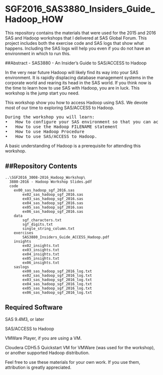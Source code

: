 # SGF2016_SAS3880_Insiders_Guide_Hadoop_HOW

This repository contains the materials that were used for the 2015 and 2016 SAS and Hadoop workshops that I delivered at SAS Global Forum. This project includes both the exercise code and SAS logs that show what happens. Including the SAS logs will help you even if you do not have an environment in which to run this.

##Abstract - SAS3880 - An Insider’s Guide to SAS/ACCESS to Hadoop

In the very near future Hadoop will likely find its way into your SAS environment. It is rapidly displacing database management systems in the corporate world and rearing its head in the SAS world. If you think now is the time to learn how to use SAS with Hadoop, you are in luck. This workshop is the jump start you need.
 
This workshop show you how to access Hadoop using SAS. We devote most of our time to exploring SAS/ACCESS to Hadoop. 

<pre>During the workshop you will learn:
•	How to configure your SAS environment so that you can access Hadoop
•	How to use the Hadoop FILENAME statement 
•	How to use Hadoop Procedure
•	How to use SAS/ACCESS to Hadoop.</pre>

A basic understanding of Hadoop is a prerequisite for attending this workshop.
 
##Repository Contents
-------------
<pre><code>..\SGF2016_3008-2016_Hadoop_Workshop\
  3880-2016 - Hadoop Workshop Slides.pdf
  code
    ex00_sas_hadoop_sgf_2016.sas
		ex02_sas_hadoop_sgf_2016.sas
		ex03_sas_hadoop_sgf_2016.sas
		ex04_sas_hadoop_sgf_2016.sas
		ex05_sas_hadoop_sgf_2016.sas
		ex06_sas_hadoop_sgf_2016.sas
	data
		sgf_characters.txt
		sgf_digits.txt
		single_string_column.txt
	exercises
		SAS3880_Insiders_Guide_ACCESS_Hadoop.pdf
	insights
		ex02_insights.txt
		ex03_insights.txt
		ex04_insights.txt
		ex05_insights.txt
		ex06_insights.txt
	saslogs
		ex00_sas_hadoop_sgf_2016_log.txt
		ex02_sas_hadoop_sgf_2016_log.txt
		ex03_sas_hadoop_sgf_2016_log.txt
		ex04_sas_hadoop_sgf_2016_log.txt
		ex05_sas_hadoop_sgf_2016_log.txt
		ex06_sas_hadoop_sgf_2016_log.txt</code></pre>


Required Software
-----------------
SAS 9.4M3, or later

SAS/ACCESS to Hadoop

VMWare Player, if you are using a VM.

Cloudera CDH5.5 Quickstart VM for VMWare (was used for the workshop), or another supported Hadoop distribution.

Feel free to use these materials for your own work. If you use them, attribution is greatly appreciated.
